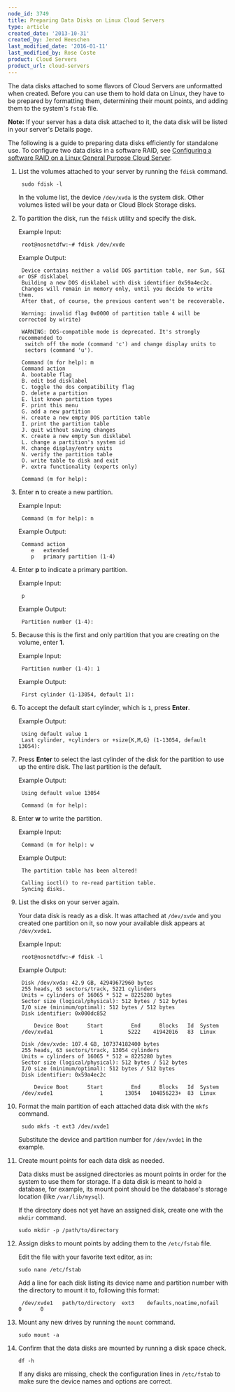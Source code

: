 ```yaml
---
node_id: 3749
title: Preparing Data Disks on Linux Cloud Servers
type: article
created_date: '2013-10-31'
created_by: Jered Heeschen
last_modified_date: '2016-01-11'
last_modified_by: Rose Coste
product: Cloud Servers
product_url: cloud-servers
---
```


The data disks attached to some flavors of Cloud Servers are unformatted when created. Before you can use them to hold data on Linux, they have to be prepared by formatting them, determining their mount points, and adding them to the system's `fstab` file.

**Note:** If your server has a data disk attached to it, the data disk will be listed in your server's Details page.

The following is a guide to preparing data disks efficiently for standalone use. To configure two data disks in a software RAID, see [Configuring a software RAID on a Linux General Purpose Cloud Server](/how-to/configuring-a-software-raid-on-a-linux-general-purpose-cloud-server).

1. List the volumes attached to your server by running the `fdisk` command.

        sudo fdisk -l

    In the volume list, the device `/dev/xvda` is the system disk. Other volumes listed will be your data or Cloud Block Storage disks.

2. To partition the disk, run the `fdisk` utility and specify the disk.

    Example Input:

        root@nosnetdfw:~# fdisk /dev/xvde

    Example Output:

        Device contains neither a valid DOS partition table, nor Sun, SGI or OSF disklabel
        Building a new DOS disklabel with disk identifier 0x59a4ec2c.
        Changes will remain in memory only, until you decide to write them.
        After that, of course, the previous content won't be recoverable.

        Warning: invalid flag 0x0000 of partition table 4 will be corrected by w(rite)

        WARNING: DOS-compatible mode is deprecated. It's strongly recommended to
         switch off the mode (command 'c') and change display units to
         sectors (command 'u').

        Command (m for help): m
        Command action
        A. bootable flag
        B. edit bsd disklabel
        C. toggle the dos compatibility flag
        D. delete a partition
        E. list known partition types
        F. print this menu
        G. add a new partition
        H. create a new empty DOS partition table
        I. print the partition table
        J. quit without saving changes
        K. create a new empty Sun disklabel
        L. change a partition's system id
        M. change display/entry units
        N. verify the partition table
        O. write table to disk and exit
        P. extra functionality (experts only)

        Command (m for help):

3. Enter **n** to create a new partition.

    Example Input:

        Command (m for help): n

    Example Output:

        Command action
           e   extended
           p   primary partition (1-4)

4. Enter **p** to indicate a primary partition.

    Example Input:

        p

    Example Output:

        Partition number (1-4):

5. Because this is the first and only partition that you are creating on the volume, enter **1**.

    Example Input:

        Partition number (1-4): 1

    Example Output:

        First cylinder (1-13054, default 1):

6. To accept the default start cylinder, which is `1`, press **Enter**.

    Example Output:

        Using default value 1
        Last cylinder, +cylinders or +size{K,M,G} (1-13054, default 13054):

7. Press **Enter** to select the last cylinder of the disk for the partition to use up the entire disk. The last partition is the default.

    Example Output:

        Using default value 13054

        Command (m for help):

8. Enter **w** to write the partition.

    Example Input:

        Command (m for help): w

    Example Output:

        The partition table has been altered!

        Calling ioctl() to re-read partition table.
        Syncing disks.

9. List the disks on your server again.

    Your data disk is ready as a disk. It was attached at `/dev/xvde` and you created one partition on it, so now your available disk appears at `/dev/xvde1`.

    Example Input:

        root@nosnetdfw:~# fdisk -l

    Example Output:

        Disk /dev/xvda: 42.9 GB, 42949672960 bytes
        255 heads, 63 sectors/track, 5221 cylinders
        Units = cylinders of 16065 * 512 = 8225280 bytes
        Sector size (logical/physical): 512 bytes / 512 bytes
        I/O size (minimum/optimal): 512 bytes / 512 bytes
        Disk identifier: 0x000dc852

            Device Boot      Start         End      Blocks   Id  System
        /dev/xvda1               1        5222    41942016   83  Linux

        Disk /dev/xvde: 107.4 GB, 107374182400 bytes
        255 heads, 63 sectors/track, 13054 cylinders
        Units = cylinders of 16065 * 512 = 8225280 bytes
        Sector size (logical/physical): 512 bytes / 512 bytes
        I/O size (minimum/optimal): 512 bytes / 512 bytes
        Disk identifier: 0x59a4ec2c

            Device Boot      Start         End      Blocks   Id  System
        /dev/xvde1               1       13054   104856223+  83  Linux

9. Format the main partition of each attached data disk with the `mkfs` command.

        sudo mkfs -t ext3 /dev/xvde1

    Substitute the device and partition number for `/dev/xvde1` in the example.

10. Create mount points for each data disk as needed.

    Data disks must be assigned directories as mount points in order for the system to use them for storage. If a data disk is meant to hold a database, for example, its mount point should be the database's storage location (like `/var/lib/mysql`).

    If the directory does not yet have an assigned disk, create one with the `mkdir` command.

        sudo mkdir -p /path/to/directory

11. Assign disks to mount points by adding them to the `/etc/fstab` file.

    Edit the file with your favorite text editor, as in:

        sudo nano /etc/fstab

    Add a line for each disk listing its device name and partition number with the directory to mount it to, following this format:

         /dev/xvde1   path/to/directory  ext3    defaults,noatime,nofail      0      0

12. Mount any new drives by running the `mount` command.

        sudo mount -a

13. Confirm that the data disks are mounted by running a disk space check.

        df -h

    If any disks are missing, check the configuration lines in `/etc/fstab` to make sure the device names and options are correct.
